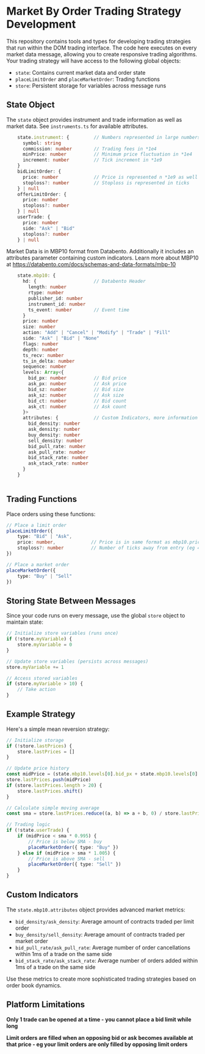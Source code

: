 # Market By Order Trading Strategy Development

This repository contains tools and types for developing trading strategies that run within the DOM trading interface. The code here executes on every market data message, allowing you to create responsive trading algorithms.
Your trading strategy will have access to the following global objects:

- `state`: Contains current market data and order state
- `placeLimitOrder` and `placeMarketOrder`: Trading functions
- `store`: Persistent storage for variables across message runs


## State Object

The `state` object provides instrument and trade information as well as market data.
See `instruments.ts` for available attributes.

```typescript
    state.instrument: {         // Numbers represented in large numbers, divide by their respective multiplers
      symbol: string
      commission: number        // Trading fees in *1e4
      minPrice: number          // Minimum price fluctuation in *1e4
      increment: number         // Tick increment in *1e9
    }
    bidLimitOrder: {
      price: number             // Price is represented n *1e9 as well
      stoploss?: number         // Stoploss is represented in ticks
    } | null
    offerLimitOrder: {
      price: number
      stoploss?: number
    } | null
    userTrade: {
      price: number
      side: "Ask" | "Bid"
      stoploss?: number
    } | null
```
Market Data is in MBP10 format from Databento.
Additionally it includes an attributes parameter containing custom indicators.
Learn more about MBP10 at https://databento.com/docs/schemas-and-data-formats/mbp-10
```typescript
    state.mbp10: {
      hd: {                     // Databento Header
        length: number
        rtype: number
        publisher_id: number
        instrument_id: number
        ts_event: number        // Event time
      }
      price: number 
      size: number
      action: "Add" | "Cancel" | "Modify" | "Trade" | "Fill"
      side: "Ask" | "Bid" | "None"
      flags: number
      depth: number
      ts_recv: number
      ts_in_delta: number
      sequence: number
      levels: Array<{
        bid_px: number          // Bid price
        ask_px: number          // Ask price
        bid_sz: number          // Bid size
        ask_sz: number          // Ask size
        bid_ct: number          // Bid count
        ask_ct: number          // Ask count
      }>    
      attributes: {             // Custom Indicators, more information below
        bid_density: number
        ask_density: number
        buy_density: number
        sell_density: number
        bid_pull_rate: number
        ask_pull_rate: number
        bid_stack_rate: number
        ask_stack_rate: number
      }
    }



```

## Trading Functions

Place orders using these functions:

```typescript
// Place a limit order
placeLimitOrder({
    type: "Bid" | "Ask",
    price: number,             // Price is in same format as mbp10.price - *1e9
    stoploss?: number          // Number of ticks away from entry (eg 4)
})

// Place a market order
placeMarketOrder({
    type: "Buy" | "Sell"
})
```

## Storing State Between Messages

Since your code runs on every message, use the global `store` object to maintain state:

```typescript
// Initialize store variables (runs once)
if (!store.myVariable) {
    store.myVariable = 0
}

// Update store variables (persists across messages)
store.myVariable += 1

// Access stored variables
if (store.myVariable > 10) {
    // Take action
}
```

## Example Strategy

Here's a simple mean reversion strategy:

```typescript
// Initialize storage
if (!store.lastPrices) {
    store.lastPrices = []
}

// Update price history
const midPrice = (state.mbp10.levels[0].bid_px + state.mbp10.levels[0].ask_px) / 2
store.lastPrices.push(midPrice)
if (store.lastPrices.length > 20) {
    store.lastPrices.shift()
}

// Calculate simple moving average
const sma = store.lastPrices.reduce((a, b) => a + b, 0) / store.lastPrices.length

// Trading logic
if (!state.userTrade) {
    if (midPrice < sma * 0.995) {
        // Price is below SMA - buy
        placeMarketOrder({ type: "Buy" })
    } else if (midPrice > sma * 1.005) {
        // Price is above SMA - sell
        placeMarketOrder({ type: "Sell" })
    }
}
```

## Custom Indicators

The `state.mbp10.attributes` object provides advanced market metrics:

- `bid_density/ask_density`: Average amount of contracts traded per limit order
- `buy_density/sell_density`: Average amount of contracts traded per market order
- `bid_pull_rate/ask_pull_rate`: Average number of order cancellations within 1ms of a trade on the same side
- `bid_stack_rate/ask_stack_rate`: Average number of orders added within 1ms of a trade on the same side

Use these metrics to create more sophisticated trading strategies based on order book dynamics.


## Platform Limitations
**Only 1 trade can be opened at a time - you cannot place a bid limit while long**

**Limit orders are filled when an opposing bid or ask becomes available at that price - eg your limit orders are only filled by opposing limit orders**